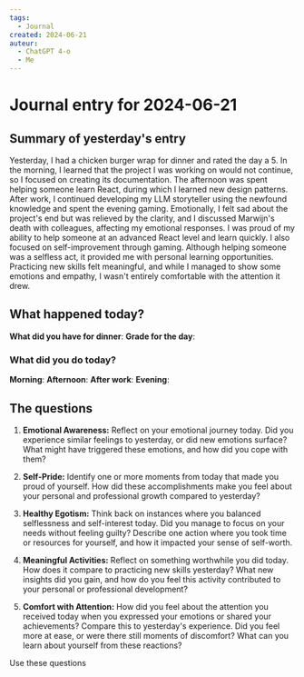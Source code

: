 ```yaml
---
tags:
  - Journal
created: 2024-06-21
auteur:
  - ChatGPT 4-o
  - Me
---
```

# Journal entry for 2024-06-21

## Summary of yesterday's entry

Yesterday, I had a chicken burger wrap for dinner and rated the day a 5. In the morning, I learned that the project I was working on would not continue, so I focused on creating its documentation. The afternoon was spent helping someone learn React, during which I learned new design patterns. After work, I continued developing my LLM storyteller using the newfound knowledge and spent the evening gaming. Emotionally, I felt sad about the project's end but was relieved by the clarity, and I discussed Marwijn's death with colleagues, affecting my emotional responses. I was proud of my ability to help someone at an advanced React level and learn quickly. I also focused on self-improvement through gaming. Although helping someone was a selfless act, it provided me with personal learning opportunities. Practicing new skills felt meaningful, and while I managed to show some emotions and empathy, I wasn't entirely comfortable with the attention it drew.

## What happened today?

**What did you have for dinner**: 
**Grade for the day**: 
### What did you do today?

**Morning**: 
**Afternoon**: 
**After work**: 
**Evening**: 
## The questions

1. **Emotional Awareness:**
   Reflect on your emotional journey today. Did you experience similar feelings to yesterday, or did new emotions surface? What might have triggered these emotions, and how did you cope with them?

2. **Self-Pride:**
   Identify one or more moments from today that made you proud of yourself. How did these accomplishments make you feel about your personal and professional growth compared to yesterday?

3. **Healthy Egotism:**
   Think back on instances where you balanced selflessness and self-interest today. Did you manage to focus on your needs without feeling guilty? Describe one action where you took time or resources for yourself, and how it impacted your sense of self-worth.

4. **Meaningful Activities:**
   Reflect on something worthwhile you did today. How does it compare to practicing new skills yesterday? What new insights did you gain, and how do you feel this activity contributed to your personal or professional development?

5. **Comfort with Attention:**
   How did you feel about the attention you received today when you expressed your emotions or shared your achievements? Compare this to yesterday's experience. Did you feel more at ease, or were there still moments of discomfort? What can you learn about yourself from these reactions?

Use these questions
